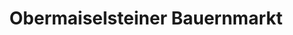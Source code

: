 ---
title: "Obermaiselsteiner Bauernmarkt"
url: /obermaiselstein/obermaiselsteiner-bauernmarkt/
shop: Allgemein
---